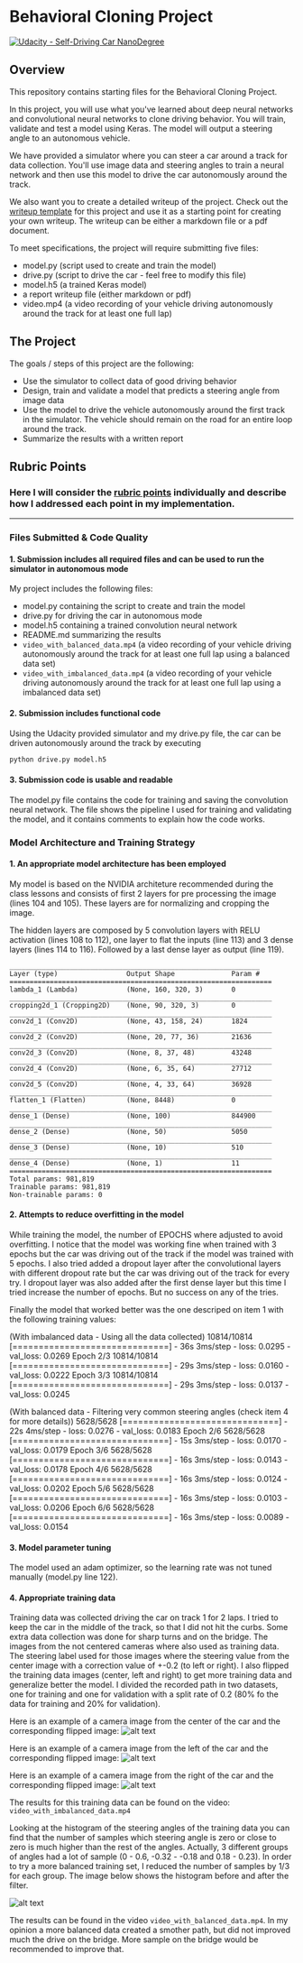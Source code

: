 # Behavioral Cloning Project

[![Udacity - Self-Driving Car NanoDegree](https://s3.amazonaws.com/udacity-sdc/github/shield-carnd.svg)](http://www.udacity.com/drive)

Overview
---
This repository contains starting files for the Behavioral Cloning Project.

In this project, you will use what you've learned about deep neural networks and convolutional neural networks to clone driving behavior. You will train, validate and test a model using Keras. The model will output a steering angle to an autonomous vehicle.

We have provided a simulator where you can steer a car around a track for data collection. You'll use image data and steering angles to train a neural network and then use this model to drive the car autonomously around the track.

We also want you to create a detailed writeup of the project. Check out the [writeup template](https://github.com/udacity/CarND-Behavioral-Cloning-P3/blob/master/writeup_template.md) for this project and use it as a starting point for creating your own writeup. The writeup can be either a markdown file or a pdf document.

To meet specifications, the project will require submitting five files: 
* model.py (script used to create and train the model)
* drive.py (script to drive the car - feel free to modify this file)
* model.h5 (a trained Keras model)
* a report writeup file (either markdown or pdf)
* video.mp4 (a video recording of your vehicle driving autonomously around the track for at least one full lap)

[//]: # (Image References)

[image1]: ./images/center.png "Center"
[image2]: ./images/left.png "Left"
[image3]: ./images/right.png "Right"
[image4]: ./images/hist.png "Hist"


The Project
---
The goals / steps of this project are the following:
* Use the simulator to collect data of good driving behavior 
* Design, train and validate a model that predicts a steering angle from image data
* Use the model to drive the vehicle autonomously around the first track in the simulator. The vehicle should remain on the road for an entire loop around the track.
* Summarize the results with a written report

## Rubric Points
### Here I will consider the [rubric points](https://review.udacity.com/#!/rubrics/432/view) individually and describe how I addressed each point in my implementation.  

---
### Files Submitted & Code Quality

#### 1. Submission includes all required files and can be used to run the simulator in autonomous mode

My project includes the following files:
* model.py containing the script to create and train the model
* drive.py for driving the car in autonomous mode
* model.h5 containing a trained convolution neural network 
* README.md summarizing the results
* `video_with_balanced_data.mp4` (a video recording of your vehicle driving autonomously around the track for at least one full lap using a balanced data set)
* `video_with_imbalanced_data.mp4` (a video recording of your vehicle driving autonomously around the track for at least one full lap using a imbalanced data set)

#### 2. Submission includes functional code
Using the Udacity provided simulator and my drive.py file, the car can be driven autonomously around the track by executing 
```sh
python drive.py model.h5
```

#### 3. Submission code is usable and readable

The model.py file contains the code for training and saving the convolution neural network. The file shows the pipeline I used for training and validating the model, and it contains comments to explain how the code works.

### Model Architecture and Training Strategy

#### 1. An appropriate model architecture has been employed

My model is based on the NVIDIA architeture recommended during the class lessons and consists of first 2 layers for pre processing the image (lines 104 and 105). These layers are for normalizing and cropping the image.

The hidden layers are composed by 5 convolution layers with RELU activation (lines 108 to 112), one layer to flat the inputs (line 113) and 3 dense layers (lines 114 to 116). Followed by a last dense layer as output (line 119).

```
______________________________________________________________
Layer (type)                 Output Shape              Param #
=================================================================
lambda_1 (Lambda)            (None, 160, 320, 3)       0
_________________________________________________________________
cropping2d_1 (Cropping2D)    (None, 90, 320, 3)        0
_________________________________________________________________
conv2d_1 (Conv2D)            (None, 43, 158, 24)       1824
_________________________________________________________________
conv2d_2 (Conv2D)            (None, 20, 77, 36)        21636
_________________________________________________________________
conv2d_3 (Conv2D)            (None, 8, 37, 48)         43248
_________________________________________________________________
conv2d_4 (Conv2D)            (None, 6, 35, 64)         27712
_________________________________________________________________
conv2d_5 (Conv2D)            (None, 4, 33, 64)         36928
_________________________________________________________________
flatten_1 (Flatten)          (None, 8448)              0
_________________________________________________________________
dense_1 (Dense)              (None, 100)               844900
_________________________________________________________________
dense_2 (Dense)              (None, 50)                5050
_________________________________________________________________
dense_3 (Dense)              (None, 10)                510
_________________________________________________________________
dense_4 (Dense)              (None, 1)                 11
=================================================================
Total params: 981,819
Trainable params: 981,819
Non-trainable params: 0
```

#### 2. Attempts to reduce overfitting in the model

While training the model, the number of EPOCHS where adjusted to avoid overfitting. I notice that the model was working fine when trained with 3 epochs but the car was driving out of the track if the model was trained with 5 epochs. I also tried added a dropout layer after the convolutional layers with different dropout rate but the car was driving out of the track for every try.
I dropout layer was also added after the first dense layer but this time I tried increase the number of epochs. But no success on any of the tries.

Finally the model that worked better was the one descriped on item 1 with the following training values:

(With imbalanced data - Using all the data collected)
10814/10814 [==============================] - 36s 3ms/step - loss: 0.0295 - val_loss: 0.0269
Epoch 2/3
10814/10814 [==============================] - 29s 3ms/step - loss: 0.0160 - val_loss: 0.0222
Epoch 3/3
10814/10814 [==============================] - 29s 3ms/step - loss: 0.0137 - val_loss: 0.0245

(With balanced data - Filtering very common steering angles (check item 4 for more details))
5628/5628 [==============================] - 22s 4ms/step - loss: 0.0276 - val_loss: 0.0183
Epoch 2/6
5628/5628 [==============================] - 15s 3ms/step - loss: 0.0170 - val_loss: 0.0179
Epoch 3/6
5628/5628 [==============================] - 16s 3ms/step - loss: 0.0143 - val_loss: 0.0178
Epoch 4/6
5628/5628 [==============================] - 16s 3ms/step - loss: 0.0124 - val_loss: 0.0202
Epoch 5/6
5628/5628 [==============================] - 16s 3ms/step - loss: 0.0103 - val_loss: 0.0206
Epoch 6/6
5628/5628 [==============================] - 16s 3ms/step - loss: 0.0089 - val_loss: 0.0154

#### 3. Model parameter tuning

The model used an adam optimizer, so the learning rate was not tuned manually (model.py line 122).

#### 4. Appropriate training data

Training data was collected driving the car on track 1 for 2 laps. I tried to keep the car in the middle of the track, so that I did not hit the curbs. Some extra data collection was done for sharp turns and on the bridge. The images from the not centered cameras where also used as training data. The steering label used for those images where the steering value from the center image with a correction value of +-0.2 (to left or right). I also flipped the training data images (center, left and right) to get more training data and generalize better the model.
I divided the recorded path in two datasets, one for training and one for validation with a split rate of 0.2 (80% fo the data for training and 20% for validation).

Here is an example of a camera image from the center of the car and the corresponding flipped image:
![alt text][image1]

Here is an example of a camera image from the left of the car and the corresponding flipped image:
![alt text][image2]

Here is an example of a camera image from the right of the car and the corresponding flipped image:
![alt text][image3]

The results for this training data can be found on the video: `video_with_imbalanced_data.mp4`

Looking at the histogram of the steering angles of the training data you can find that the number of samples which steering angle is zero or close to zero is much higher than the rest of the angles. Actually, 3 different groups of angles had a lot of sample (0 - 0.6, -0.32 - -0.18 and 0.18 - 0.23). In order to try a more balanced training set, I reduced the number of samples by 1/3 for each group. The image below shows the histogram before and after the filter.

![alt text][image4]

The results can be found in the video `video_with_balanced_data.mp4`. In my opinion a more balanced data created a smother path, but did not improved much the drive on the bridge. More sample on the bridge would be recommended to improve that.
